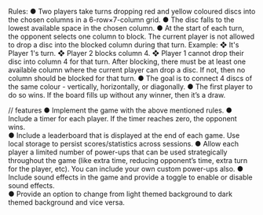 Rules: 
● Two players take turns dropping red and yellow coloured discs into the 
chosen columns in a 6-row×7-column grid. 
● The disc falls to the lowest available space in the chosen column. 
● At the start of each turn, the opponent selects one column to block. The 
current player is not allowed to drop a disc into the blocked column during 
that turn. 
Example: 
❖ It's Player 1's turn. 
❖ Player 2 blocks column 4. 
❖ Player 1 cannot drop their disc into column 4 for that turn. 
After blocking, there must be at least one available column where the 
current player can drop a disc. If not, then no column should be blocked for 
that turn. 
● The goal is to connect 4 discs of the same colour - vertically, horizontally, 
or diagonally. 
● The first player to do so wins. If the board fills up without any winner, then 
it’s a draw.

// features
● Implement the game with the above mentioned rules. 
● Include a timer for each player. If the timer reaches zero, the opponent 
wins.  
● Include a leaderboard that is displayed at the end of each game. Use local 
storage to persist scores/statistics across sessions. 
● Allow each player a limited number of power-ups that can be used 
strategically throughout the game (like extra time, reducing opponent’s 
time, extra turn for the player, etc). You can include your own custom 
power-ups also. 
● Include sound effects in the game and provide a toggle to enable or 
disable sound effects.  
● Provide an option to change from light themed background to dark themed 
background and vice versa. 
